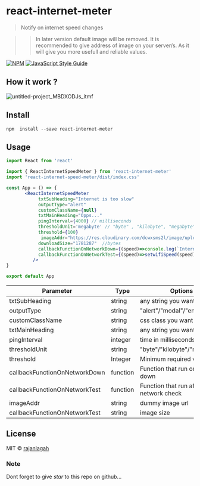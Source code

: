 # react-internet-meter

> Notify on internet speed changes

>> In later version default image will be removed. It is recommended to give address of image on your server/s. As it will give you more usefull and reliable values.

[![NPM](https://img.shields.io/npm/v/react-internet-meter.svg)](https://www.npmjs.com/package/react-internet-meter) [![JavaScript Style Guide](https://img.shields.io/badge/code_style-standard-brightgreen.svg)](https://standardjs.com)

## How it work ?
![untitled-project_MBDXODJs_itmf](https://user-images.githubusercontent.com/20952569/104233887-a1113400-5478-11eb-8706-5fe07a6058d4.gif)


## Install

```
npm  install --save react-internet-meter
```

## Usage

```jsx
import React from 'react'

import { ReactInternetSpeedMeter } from 'react-internet-meter'
import 'react-internet-speed-meter/dist/index.css'

const App = () => {
       <ReactInternetSpeedMeter  
            txtSubHeading="Internet is too slow"
            outputType="alert"
            customClassName={null}
            txtMainHeading="Opps..." 
            pingInterval={4000} // milliseconds 
            thresholdUnit='megabyte' // "byte" , "kilobyte", "megabyte" 
            threshold={100}
             imageAddr="https://res.cloudinary.com/dcwxsms2l/image/upload/v1610376487/pexels-ivan-samkov-6291574_bzqgps.jpg"
            downloadSize="1781287"  //bytes
            callbackFunctionOnNetworkDown={(speed)=>console.log(`Internet speed is down ${speed}`)}
            callbackFunctionOnNetworkTest={(speed)=>setwifiSpeed(speed)}
          />
}

export default App

```
| Parameter                     	| Type      	| Options                               	|
|-------------------------------	|-----------	|---------------------------------------	|
| txtSubHeading                 	| string    	| any string you want                   	|
| outputType                    	| string    	| "alert"/"modal"/"empty"               	|
| customClassName               	| string    	| css class you want                    	|
| txtMainHeading                	| string    	| any string you want                   	|
| pingInterval                  	| integer   	| time in milliseconds                  	|
| thresholdUnit                 	| string    	| "byte"/"kilobyte"/"megabyte"          	|
| threshold                     	| Integer   	| Minimum required value                	|
| callbackFunctionOnNetworkDown 	| function  	| Function that run on network down     	|
| callbackFunctionOnNetworkTest 	| function  	| Function that run after network check 	|
| imageAddr                     	| string     	| dummy image url      	                  |
| callbackFunctionOnNetworkTest 	| string  	  | image size                            	|

## License

MIT © [rajanlagah](https://github.com/rajanlagah)

### Note
Dont forget to give *star* to this repo on github... 
